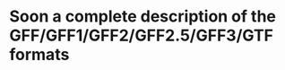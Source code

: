 Soon a complete description of the GFF/GFF1/GFF2/GFF2.5/GFF3/GTF formats
===========================
